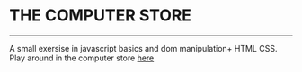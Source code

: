 # THE COMPUTER STORE #
---
A small exersise in javascript basics and dom manipulation+ HTML CSS.
Play around in the computer store [here](https://kristianandersen.github.io/COMPUTER_STOREV2/) 